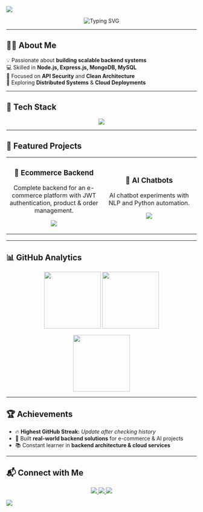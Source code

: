 <!-- HEADER -->
<img src="https://capsule-render.vercel.app/api?type=waving&height=220&color=gradient&text=Sudipto%20Gayen&fontSize=50&fontAlignY=35&animation=fadeIn&desc=Backend%20Developer%20|%20Node.js%20%7C%20Express%20%7C%20MongoDB&descAlignY=55&descAlign=50" />

<!-- Typing Animation -->
<p align="center">
  <img src="https://readme-typing-svg.herokuapp.com?font=Fira+Code&weight=500&size=24&pause=1000&color=4FACFE&center=true&vCenter=true&width=600&lines=Backend+Developer;API+Architect;Clean+%26+Scalable+Code;Always+Learning+%26+Building" alt="Typing SVG">
</p>

---

## 🧑‍💻 About Me
💡 Passionate about **building scalable backend systems**  
💻 Skilled in **Node.js, Express.js, MongoDB, MySQL**  
🔐 Focused on **API Security** and **Clean Architecture**  
🚀 Exploring **Distributed Systems** & **Cloud Deployments**  

---

## 🚀 Tech Stack
<p align="center">
  <img src="https://skillicons.dev/icons?i=nodejs,express,mongodb,mysql,git,github,docker,linux,python" />
</p>

---

## 📌 Featured Projects

<div align="center">
  <table>
    <tr>
      <td width="50%">
        <h3 align="center">🛒 Ecommerce Backend</h3>
        <p align="center">Complete backend for an e-commerce platform with JWT authentication, product & order management.</p>
        <p align="center">
          <a href="https://github.com/sudipto39/Ecommerce-Backend">
            <img src="https://github-readme-stats.vercel.app/api/pin/?username=sudipto39&repo=Ecommerce-Backend&theme=tokyonight&hide_border=true" />
          </a>
        </p>
      </td>
      <td width="50%">
        <h3 align="center">🤖 AI Chatbots</h3>
        <p align="center">AI chatbot experiments with NLP and Python automation.</p>
        <p align="center">
          <a href="https://github.com/sudipto39/AI-Chatbots">
            <img src="https://github-readme-stats.vercel.app/api/pin/?username=sudipto39&repo=AI-Chatbots&theme=tokyonight&hide_border=true" />
          </a>
        </p>
      </td>
    </tr>
  </table>
</div>

---

## 📊 GitHub Analytics
<p align="center">
  <img src="https://github-readme-stats.vercel.app/api?username=sudipto39&show_icons=true&theme=tokyonight&hide_border=true" height="150" />
  <img src="https://streak-stats.demolab.com?user=sudipto39&theme=tokyonight&hide_border=true" height="150" />
</p>

<p align="center">
  <img src="https://github-readme-stats.vercel.app/api/top-langs/?username=sudipto39&layout=compact&theme=tokyonight&hide_border=true" height="150" />
</p>

---

## 🏆 Achievements
- 🔥 **Highest GitHub Streak:** _Update after checking history_  
- 🌟 Built **real-world backend solutions** for e-commerce & AI projects  
- 📚 Constant learner in **backend architecture & cloud services**  

---

## 📬 Connect with Me
<p align="center">
  <a href="https://www.linkedin.com/in/sudipto-gayen-7416b622b" target="_blank">
    <img src="https://img.shields.io/badge/LinkedIn-0A66C2?style=for-the-badge&logo=linkedin&logoColor=white" />
  </a>
  <a href="mailto:sudipto002gayen@gmail.com">
    <img src="https://img.shields.io/badge/Email-D14836?style=for-the-badge&logo=gmail&logoColor=white" />
  </a>
  <a href="https://github.com/sudipto39">
    <img src="https://img.shields.io/badge/GitHub-171515?style=for-the-badge&logo=github&logoColor=white" />
  </a>
</p>

<!-- FOOTER -->
<img src="https://capsule-render.vercel.app/api?type=waving&height=120&color=gradient&section=footer" />
